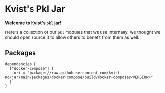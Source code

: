 # Kvist's Pkl Jar

**Welcome to Kvist's `pkl` jar!**

Here's a collection of our `pkl` modules that we use internally. We thought we should open source it to allow others
to benefit from them as well.

## Packages

```pkl
dependencies {
  ["docker-compose"] {
    uri = "package://raw.githubusercontent.com/kvist-no/jar/main/packages/docker-compose/build/docker-compose@<VERSION>"
  }
}
```